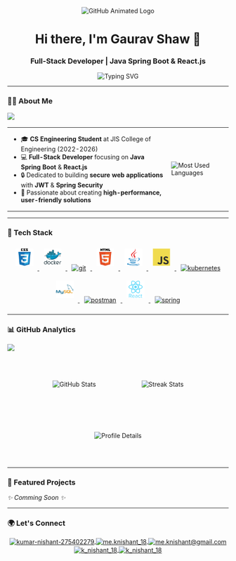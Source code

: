<p align="center">
  <img src="https://github.com/Gaurav-Shaw09/Profile-assets/blob/main/GitHub_Animated_Logo.gif?raw=true" alt="GitHub Animated Logo" height="180" />
</p>



<h1 align="center">Hi there, I'm Gaurav Shaw 👋</h1>
<h3 align="center">Full-Stack Developer | Java Spring Boot & React.js</h3>

<p align="center">
  <img src="https://readme-typing-svg.herokuapp.com?font=Fira+Code&weight=600&size=30&pause=1000&color=2b83e7&center=true&vCenter=true&width=800&lines=Building+Scalable+Web+Applications;Java+%7C+Spring+Boot+%7C+React.js+%7C+MySQL;Innovating+Tech+Solutions+With+Passion" alt="Typing SVG" />
</p>


---

### 👨‍💻 About Me  
![](https://komarev.com/ghpvc/?username=Gaurav-Shaw09e&label=PROFILE+VIEWS)

<table>
  <tr>
    <!-- Left Section -->
    <td>
      <ul>
         <li>🎓 <strong>CS Engineering Student</strong> at JIS College of Engineering (2022-2026)</li>
        <li>💻 <strong>Full-Stack Developer</strong> focusing on <strong>Java Spring Boot</strong> & <strong>React.js</strong></li>
        <li>🔒 Dedicated to building <strong>secure web applications</strong> with <strong>JWT</strong> & <strong>Spring Security</strong></li>
        <li>🌱 Passionate about creating <strong>high-performance, user-friendly solutions</strong></li>
      </ul>
    </td>
    <!-- Right Section -->
    <td>
      <img src="https://github-profile-summary-cards.vercel.app/api/cards/most-commit-language?username=Gaurav-Shaw09&theme=transparent&border_color=1E90FF&bg_color=00000000&title_color=1E90FF&text_color=FFFFFF" alt="Most Used Languages" />
    </td>
  </tr>
</table>

---


### 🚀 Tech Stack

<div align="center">
  <a href="https://www.w3schools.com/css/" target="_blank" rel="noreferrer"> 
    <img src="https://raw.githubusercontent.com/devicons/devicon/master/icons/css3/css3-original-wordmark.svg" alt="css3" width="40" height="40" style="margin: 10px;" /> 
  </a> 
  <a href="https://www.docker.com/" target="_blank" rel="noreferrer"> 
    <img src="https://raw.githubusercontent.com/devicons/devicon/master/icons/docker/docker-original-wordmark.svg" alt="docker" width="40" height="40" style="margin: 10px;" /> 
  </a> 
  <a href="https://git-scm.com/" target="_blank" rel="noreferrer"> 
    <img src="https://www.vectorlogo.zone/logos/git-scm/git-scm-icon.svg" alt="git" width="40" height="40" style="margin: 10px;" /> 
  </a> 
  <a href="https://www.w3.org/html/" target="_blank" rel="noreferrer"> 
    <img src="https://raw.githubusercontent.com/devicons/devicon/master/icons/html5/html5-original-wordmark.svg" alt="html5" width="40" height="40" style="margin: 10px;" /> 
  </a> 
  <a href="https://www.java.com" target="_blank" rel="noreferrer"> 
    <img src="https://raw.githubusercontent.com/devicons/devicon/master/icons/java/java-original.svg" alt="java" width="40" height="40" style="margin: 10px;" /> 
  </a> 
  <a href="https://developer.mozilla.org/en-US/docs/Web/JavaScript" target="_blank" rel="noreferrer"> 
    <img src="https://raw.githubusercontent.com/devicons/devicon/master/icons/javascript/javascript-original.svg" alt="javascript" width="40" height="40" style="margin: 10px;" /> 
  </a> 
  <a href="https://kubernetes.io" target="_blank" rel="noreferrer"> 
    <img src="https://www.vectorlogo.zone/logos/kubernetes/kubernetes-icon.svg" alt="kubernetes" width="40" height="40" style="margin: 10px;" /> 
  </a> 
  <a href="https://www.mysql.com/" target="_blank" rel="noreferrer"> 
    <img src="https://raw.githubusercontent.com/devicons/devicon/master/icons/mysql/mysql-original-wordmark.svg" alt="mysql" width="40" height="40" style="margin: 10px;" /> 
  </a> 
  <a href="https://postman.com" target="_blank" rel="noreferrer"> 
    <img src="https://www.vectorlogo.zone/logos/getpostman/getpostman-icon.svg" alt="postman" width="40" height="40" style="margin: 10px;" /> 
  </a> 
  <a href="https://reactjs.org/" target="_blank" rel="noreferrer"> 
    <img src="https://raw.githubusercontent.com/devicons/devicon/master/icons/react/react-original-wordmark.svg" alt="react" width="40" height="40" style="margin: 10px;" /> 
  </a> 
  <a href="https://spring.io/" target="_blank" rel="noreferrer"> 
    <img src="https://www.vectorlogo.zone/logos/springio/springio-icon.svg" alt="spring" width="40" height="40" style="margin: 10px;" /> 
  </a> 
</div>



---


### 📊 GitHub Analytics

![](https://komarev.com/ghpvc/?username=Gaurav-Shaw09e&label=PROFILE+VIEWS)
<div align="center">
  
  <!-- Stats Card (without "Stats" title) -->
  <img src="https://github-profile-summary-cards.vercel.app/api/cards/stats?username=Gaurav-Shaw09&theme=transparent&border_color=58A6FF&bg_color=00000000&title_color=58A6FF&text_color=9e9e9e&hide_title=true" alt="GitHub Stats" style="margin: 50px; height: 233px;" />

  <!-- Streak Stats Card -->
  <img src="https://github-profile-summary-cards.vercel.app/api/cards/productive-time?username=Gaurav-Shaw09&theme=transparent&border_color=58A6FF&bg_color=00000000&title_color=58A6FF&text_color=9e9e9e" alt="Streak Stats" style="margin: 50px; height: 233px;" />

<!-- Profile Details Card -->
  <img src="https://github-profile-summary-cards.vercel.app/api/cards/profile-details?username=Gaurav-Shaw09&theme=transparent&border_color=58A6FF&bg_color=00000000&title_color=58A6FF&text_color=9e9e9e" alt="Profile Details" style="margin: 50px; height: 233px;" />

</div>

---




### 💼 Featured Projects

*✨ Comming Soon ✨*

---


### 🌍 Let's Connect

<p align="center">
  <a href="https://www.linkedin.com/in/gaurav-shaw-b25523322/" target="blank">
    <img align="center" src="https://raw.githubusercontent.com/rahuldkjain/github-profile-readme-generator/master/src/images/icons/Social/linked-in-alt.svg" alt="kumar-nishant-275402279" height="30" width="40" />
  </a>
  <a href="https://instagram.com/_i_am_gaurav09" target="blank">
    <img align="center" src="https://raw.githubusercontent.com/rahuldkjain/github-profile-readme-generator/master/src/images/icons/Social/instagram.svg" alt="me.knishant_18" height="30" width="40" />
  </a>
  <a href="mailto:gauravshaw64@gmail.com" target="blank">
    <img align="center" src="https://img.icons8.com/color/48/000000/gmail.png" alt="me.knishant@gmail.com" height="30" width="40" />
  </a>
  <a href="https://www.leetcode.com/k-nishant-18" target="blank">
    <img align="center" src="https://raw.githubusercontent.com/rahuldkjain/github-profile-readme-generator/master/src/images/icons/Social/leet-code.svg" alt="k_nishant_18" height="30" width="40" />
  </a>
  <a href="https://auth.geeksforgeeks.org/user/k_nishant_18" target="blank">
    <img align="center" src="https://raw.githubusercontent.com/rahuldkjain/github-profile-readme-generator/master/src/images/icons/Social/geeks-for-geeks.svg" alt="k_nishant_18" height="30" width="40" />
  </a>
  
  
</p>

